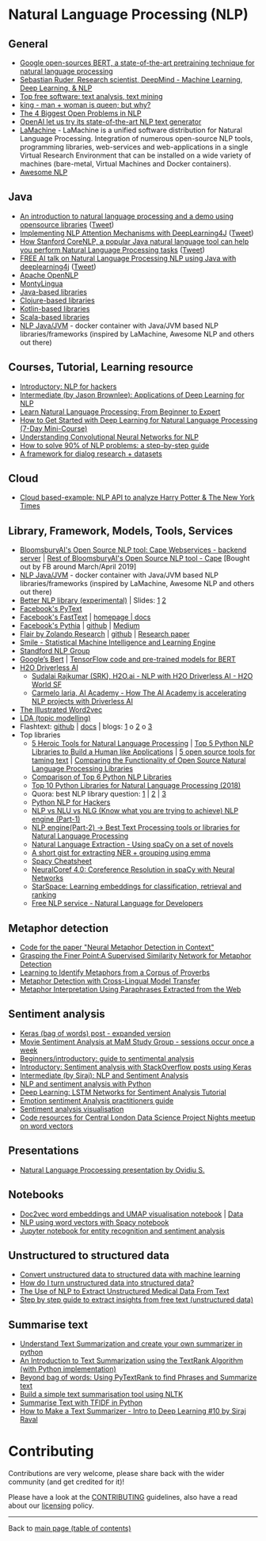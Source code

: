 # Natural Language Processing (NLP)

## General

- [Google open-sources BERT, a state-of-the-art pretraining technique for natural language processing](https://venturebeat.com/2018/11/02/google-open-sources-bert-a-state-of-the-art-training-technique-for-natural-language-processing/)
- [Sebastian Ruder, Research scientist, DeepMind - Machine Learning, Deep Learning, & NLP](http://ruder.io/)
- [Top free software: text analysis, text mining](https://www.predictiveanalyticstoday.com/top-free-software-for-text-analysis-text-mining-text-analytics/)
- [king - man + woman is queen; but why?](https://p.migdal.pl/2017/01/06/king-man-woman-queen-why.html)
- [The 4 Biggest Open Problems in NLP](http://ruder.io/4-biggest-open-problems-in-nlp/)
- [OpenAI let us try its state-of-the-art NLP text generator](https://venturebeat.com/2019/02/14/openai-let-us-generate-text-with-an-ai-model-that-achieves-state-of-the-art-performance-in-several-nlp-tasks/)
- [LaMachine](https://proycon.github.io/LaMachine/) - LaMachine is a unified software distribution for Natural Language Processing. Integration of numerous open-source NLP tools, programming libraries, web-services and web-applications in a single Virtual Research Environment that can be installed on a wide variety of machines (bare-metal, Virtual Machines and Docker containers).
- [Awesome NLP](https://github.com/keon/awesome-nlp)

## Java
  - [An introduction to natural language processing and a demo using opensource libraries](https://www.ibm.com/developerworks/library/cc-cognitive-natural-language-processing/index.html?social_post=963789367&fst=Discover) ([Tweet](https://twitter.com/java/status/883174486459248646))
  - [Implementing NLP Attention Mechanisms with DeepLearning4J](https://www.meetup.com/AI-for-Enterprise-Virtual-User-Group/events/255622367/) ([Tweet](https://twitter.com/java/status/1058405126988161024))
  - [How Stanford CoreNLP, a popular Java natural language tool can help you perform Natural Language Processing tasks](https://stanfordnlp.github.io/CoreNLP/) ([Tweet](https://twitter.com/java/status/945689918289924096))
  - [FREE AI talk on Natural Language Processing NLP using Java with deeplearning4j](https://www.youtube.com/watch?v=XrZ_Y4koV5A&feature=youtu.be) ([Tweet](https://twitter.com/java/status/1062035545394532352))
  - [Apache OpenNLP](https://opennlp.apache.org/)
  - [MontyLingua](http://alumni.media.mit.edu/~hugo/montylingua/)
  - [Java-based libraries](https://github.com/keon/awesome-nlp#user-content-java)
  - [Clojure-based libraries](https://github.com/keon/awesome-nlp#user-content-clojure)
  - [Kotlin-based libraries](https://github.com/keon/awesome-nlp#user-content-kotlin)
  - [Scala-based libraries](https://github.com/keon/awesome-nlp#user-content-scala)
  - [NLP Java/JVM](../examples/nlp-java-jvm/README.md) - docker container with Java/JVM based NLP libraries/frameworks (inspired by LaMachine, Awesome NLP and others out there)

## Courses, Tutorial, Learning resource
- [Introductory: NLP for hackers](https://nlpforhackers.io/deep-learning-introduction/)
- [Intermediate (by Jason Brownlee): Applications of Deep Learning for NLP](https://machinelearningmastery.com/applications-of-deep-learning-for-natural-language-processing/)
- [Learn Natural Language Processing: From Beginner to Expert](https://www.commonlounge.com/discussion/c1f472553ece4d68bad9bd423fb775cf)
- [How to Get Started with Deep Learning for Natural Language Processing (7-Day Mini-Course)](https://machinelearningmastery.com/crash-course-deep-learning-natural-language-processing/)
- [Understanding Convolutional Neural Networks for NLP](http://www.wildml.com/2015/11/understanding-convolutional-neural-networks-for-nlp/)
- [How to solve 90% of NLP problems: a step-by-step guide](https://blog.insightdatascience.com/how-to-solve-90-of-nlp-problems-a-step-by-step-guide-fda605278e4e)
- [A framework for dialog research + datasets](https://parl.ai/)

## Cloud
- [Cloud based-example: NLP API to analyze Harry Potter & The New York Times](https://cloud.google.com/blog/products/gcp/using-the-cloud-natural-language-api-to-analyze-harry-potter-and-the-new-york-times)

## Library, Framework, Models, Tools, Services

- [BloomsburyAI's Open Source NLP tool: Cape Webservices - backend server](https://github.com/bloomsburyai/cape-webservices) | [Rest of BloomsburyAI's Open Source NLP tool - Cape](https://www.github.com/bloomsburyai) [Bought out by FB around March/April 2019]
- [NLP Java/JVM](../examples/nlp-java-jvm/README.md) - docker container with Java/JVM based NLP libraries/frameworks (inspired by LaMachine, Awesome NLP and others out there)
- [Better NLP library (experimental)](../examples/better-nlp) | Slides: [1](./better-nlp/presentations/09-Mar-2019/Better-NLP-Presentation-Slides.pdf) [2](./better-nlp/presentations/29-Jun-2019/Better-NLP-2.0-one-library-rules-them-all-Presentation-Slides.pdf)
- [Facebook's PyText](https://github.com/facebookresearch/PyText)
- [Facebook's FastText](https://github.com/facebookresearch/FastText) | [homepage | docs](https://fasttext.cc/)
- [Facebook's Pythia](https://code.fb.com/ai-research/pythia/) | [github](https://github.com/facebookresearch/pythia) | [Medium](https://medium.com/syncedreview/facebook-open-sources-pythia-for-vision-and-language-multimodal-ai-models-be480644b538)
- [Flair by Zolando Research](https://www.analyticsvidhya.com/blog/2019/02/flair-nlp-library-python/) | [github](https://github.com/zalandoresearch/flair) | [Research paper](https://drive.google.com/file/d/17yVpFA7MmXaQFTe-HDpZuqw9fJlmzg56/view)
- [Smile - Statistical Machine Intelligence and Learning Engine](https://haifengl.github.io/smile)
- [Standford NLP Group](https://nlp.stanford.edu/)
- [Google’s Bert](https://github.com/google-research/bert) | [TensorFlow code and pre-trained models for BERT](https://github.com/google-research/bert)
- [H2O Driverless AI](http://docs.h2o.ai/driverless-ai/latest-stable/docs/userguide/nlp.html) 
   - [Sudalai Rajkumar (SRK), H2O.ai - NLP with H2O Driverless AI - H2O World SF](https://www.youtube.com/watch?v=PJs_2Kyw_RQ&amp;feature=youtu.be)
   - [Carmelo Iaria, AI Academy - How The AI Academy is accelerating NLP projects with Driverless AI](https://www.youtube.com/watch?v=aXPE6IiKRmI&amp;feature=youtu.be)
- [The Illustrated Word2vec](https://jalammar.github.io/illustrated-word2vec/)
- [LDA (topic modelling)](https://github.com/bmabey/pyLDAvis)
- Flashtext: [github](https://github.com/vi3k6i5/flashtext) | [docs](https://buildmedia.readthedocs.org/media/pdf/flashtext/latest/flashtext.pdf) | blogs: [1](https://www.analyticsvidhya.com/blog/2017/11/flashtext-a-library-faster-than-regular-expressions/) o [2](https://medium.freecodecamp.org/regex-was-taking-5-days-flashtext-does-it-in-15-minutes-55f04411025f) o [3](https://medium.com/@Alibaba_Cloud/why-you-should-use-flashtext-instead-of-regex-for-data-analysis-960a0dc96c6a)
- Top libraries
  - [5 Heroic Tools for Natural Language Processing](https://towardsdatascience.com/5-heroic-tools-for-natural-language-processing-7f3c1f8fc9f0) | [Top 5 Python NLP Libraries to Build a Human like Applications](https://www.datasciencelearner.com/top-5-python-nlp-libraries-to-build-a-human-like-application/) | [5 open source tools for taming text](https://opensource.com/business/15/7/five-open-source-nlp-tools) | [Comparing the Functionality of Open Source Natural Language Processing Libraries](https://blog.dominodatalab.com/comparing-the-functionality-of-open-source-natural-language-processing-libraries/)
  - [Comparison of Top 6 Python NLP Libraries](https://www.kdnuggets.com/2018/07/comparison-top-6-python-nlp-libraries.html)
  - [Top 10 Python Libraries for Natural Language Processing (2018)](https://kleiber.me/blog/2018/02/25/top-10-python-nlp-libraries-2018/)
  - Quora: best NLP library question: [1](https://www.quora.com/Which-library-is-best-for-NLP) | [2](https://www.quora.com/What-is-the-best-natural-language-processing-API-library-service-today) | [3](https://www.quora.com/Natural-Language-Processing-What-are-the-best-libraries-for-extracting-data-from-PDF-files)
  - [Python NLP for Hackers](https://nlpforhackers.io/libraries/)
  - [NLP vs NLU vs NLG (Know what you are trying to achieve) NLP engine (Part-1)](https://towardsdatascience.com/nlp-vs-nlu-vs-nlg-know-what-you-are-trying-to-achieve-nlp-engine-part-1-1487a2c8b696)
  - [NLP engine(Part-2) -> Best Text Processing tools or libraries for Natural Language Processing](https://towardsdatascience.com/nlp-engine-part-2-best-text-processing-tools-or-libraries-for-natural-language-processing-c7fd80f456e3)
  - [Natural Language Extraction - Using spaCy on a set of novels](https://medium.com/@rajat.jain1/natural-language-extraction-using-spacy-on-a-set-of-novels-88b159d68686)
  - [A short gist for extracting NER + grouping using emma](https://gist.github.com/svenski/a433a823511a0f9a0941deba93fa0d2f)
  - [Spacy Cheatsheet](https://www.datacamp.com/community/blog/spacy-cheatsheet)
  - [NeuralCoref 4.0: Coreference Resolution in spaCy with Neural Networks](https://github.com/huggingface/neuralcoref)
  - [StarSpace: Learning embeddings for classification, retrieval and ranking](https://github.com/facebookresearch/StarSpace)
  - [Free NLP service - Natural Language for Developers](wit.ai)

## Metaphor detection

   - [Code for the paper "Neural Metaphor Detection in Context"](https://github.com/NLPAssignment/metaphor-detection)
   - [Grasping the Finer Point:A Supervised Similarity Network for Metaphor Detection](https://arxiv.org/pdf/1709.00575)
   - [Learning to Identify Metaphors from a Corpus of Proverbs](https://aclweb.org/anthology/D16-1220)
   - [Metaphor Detection with Cross-Lingual Model Transfer](https://www.cs.cmu.edu/~anatoleg/metaphor-acl14.pdf)
   - [Metaphor Interpretation Using Paraphrases Extracted from the Web](https://www.ncbi.nlm.nih.gov/pmc/articles/PMC3779216/)

## Sentiment analysis

- [Keras (bag of words) post - expanded version](keras-bag-of-words-expanded-version/README.md)
- [Movie Sentiment Analysis at MaM Study Group - sessions occur once a week](https://github.com/machine-learning-study-group/movie-sentiment-analysis)
- [Beginners/introductory: guide to sentimental analysis](https://towardsdatascience.com/a-beginners-guide-on-sentiment-analysis-with-rnn-9e100627c02e)
- [Introductory: Sentiment analysis with StackOverflow posts using Keras](https://cloud.google.com/blog/products/gcp/intro-to-text-classification-with-keras-automatically-tagging-stack-overflow-posts)
- [Intermediate (by Siraj): NLP and Sentiment Analysis](https://medium.com/udacity/natural-language-processing-and-sentiment-analysis-43111c33c27e)
- [NLP and sentiment analysis with Python](https://www.pythonforengineers.com/natural-language-processing-and-sentiment-analysis-with-python/)
- [Deep Learning: LSTM Networks for Sentiment Analysis Tutorial](http://deeplearning.net/tutorial/lstm.html)
- [Emotion sentiment Analysis practitioners guide](https://www.kdnuggets.com/2018/08/emotion-sentiment-analysis-practitioners-guide-nlp-5.html)
- [Sentiment analysis visualisation](http://awjuliani.github.io/books/)
- [Code resources for Central London Data Science Project Nights meetup on word vectors](https://github.com/central-ldn-data-sci/nlp-using-word-vectors)

## Presentations
- [Natural Language Procoessing presentation by Ovidiu S.](./presentations/nlp/Natural_Language_Processing_-_MaM.pdf)

## Notebooks

- [Doc2vec word embeddings and UMAP visualisation notebook](https://colab.research.google.com/drive/1vQMwnKN8OdL6BYtJDTLKcmNGcN8GALkl#scrollTo=heXFC5w_46qS) | [Data](https://drive.google.com/file/d/18H7UHPRxLufONCKz5jFeF27Uy3mSflpz/view)
- [NLP using word vectors with Spacy notebook](https://github.com/central-ldn-data-sci/nlp-using-word-vectors/blob/master/NLP%20using%20Word%20Vectors%20with%20Spacy.ipynb)
- [Jupyter notebook for entity recognition and sentiment analysis](../notebooks/nlp/20190411-spacy-and-textblob-nlp-entity-recognition-and-sentiment-analysis.ipynb)

## Unstructured to structured data

- [Convert unstructured data to structured data with machine learning](https://searchenterpriseai.techtarget.com/feature/Convert-unstructured-data-to-structured-data-with-machine-learning)
- [How do I turn unstructured data into structured data?](https://www.quora.com/How-do-I-turn-unstructured-data-into-structured-data)
- [The Use of NLP to Extract Unstructured Medical Data From Text](https://insidebigdata.com/2018/09/03/use-nlp-extract-unstructured-medical-data-text/)
- [Step by step guide to extract insights from free text (unstructured data)](https://www.analyticsvidhya.com/blog/2014/08/step-step-guide-extract-inforation-free-text-unstructured-data/)
 
## Summarise text

- [Understand Text Summarization and create your own summarizer in python](https://towardsdatascience.com/understand-text-summarization-and-create-your-own-summarizer-in-python-b26a9f09fc70)
- [An Introduction to Text Summarization using the TextRank Algorithm (with Python implementation)](https://www.analyticsvidhya.com/blog/2018/11/introduction-text-summarization-textrank-python/)
- [Beyond bag of words: Using PyTextRank to find Phrases and Summarize text](https://medium.com/@aneesha/beyond-bag-of-words-using-pytextrank-to-find-phrases-and-summarize-text-f736fa3773c5)
- [Build a simple text summarisation tool using NLTK](https://medium.com/@wilamelima/build-a-simple-text-summarisation-tool-using-nltk-ff0984fedb4f)
- [Summarise Text with TFIDF in Python](https://medium.com/@shivangisareen/summarise-text-with-tfidf-in-python-bc7ca10d3284)
- [How to Make a Text Summarizer - Intro to Deep Learning #10 by Siraj Raval](https://www.youtube.com/watch?v=ogrJaOIuBx4)

# Contributing

Contributions are very welcome, please share back with the wider community (and get credited for it)!

Please have a look at the [CONTRIBUTING](../CONTRIBUTING.md) guidelines, also have a read about our [licensing](../LICENSE.md) policy.

---

Back to [main page (table of contents)](../README.md)